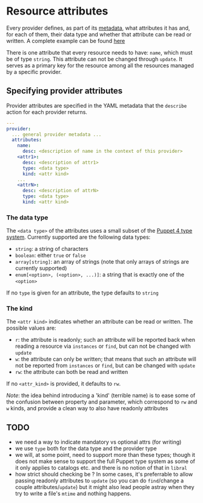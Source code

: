 # Resource attributes

Every provider defines, as part of its [metadata](metadata.md), what
attributes it has and, for each of them, their data type and whether that
attribute can be read or written. A complete example can be found
[here](../examples/providers/metadata.yaml)

There is one attribute that every resource needs to have: `name`, which
must be of type `string`. This attribute can not be changed through
`update`. It serves as a primary key for the resource among all the
resources managed by a specific provider.

## Specifying provider attributes

Provider attributes are specified in the YAML metadata that the `describe`
action for each provider returns.

```yaml
---
provider:
  ... general provider metadata ...
  attributes:
    name:
      desc: <description of name in the context of this provider>
    <attr1>:
      desc: <description of attr1>
      type: <data type>
      kind: <attr kind>
    ...
    <attrN>:
      desc: <description of attrN>
      type: <data type>
      kind: <attr kind>
```

### The data type
The `<data type>` of the attributes uses a small subset of the [Puppet 4
type system](https://docs.puppet.com/puppet/latest/lang_data_type.html). Currently
supported are the following data types:

* `string`: a string of characters
* `boolean`: either `true` or `false`
* `array[string]`: an array of strings (note that only arrays of strings
  are currently supported)
* `enum[<option>, (<option>, ...)]`: a string that is exactly one of the
  `<option>`

If no `type` is given for an attribute, the type defaults to `string`

### The kind

The `<attr kind>` indicates whether an attribute can be read or
written. The possible values are:

* `r`: the attribute is readonly; such an attribute will be reported back
  when reading a resource via `instances` or `find`, but can not be changed
  with `update`
* `w`: the attribute can only be written; that means that such an attribute
  will not be reported from `instances` or `find`, but can be changed with
  `update`
* `rw`: the attribute can both be read and written

If no `<attr_kind>` is provided, it defaults to `rw`.

*Note*: the idea behind introducing a 'kind' (terrible name) is to ease
some of the confusion between property and parameter, which correspond to
`rw` and `w` kinds, and provide a clean way to also have readonly
attributes

## TODO

* we need a way to indicate mandatory vs optional attrs (for writing)
* we use `type` both for the data type and the provider type
* we will, at some point, need to support more than these types; though it
  does not make sense to support the full Puppet type system as some of it
  only applies to catalogs etc. and there is no notion of that in `libral`
* how strict should checking be ? In some cases, it's preferrable to allow
  passing readonly attributes to `update` (so you can do `find`/change a
  couple attributes/`update`) but it might also lead people astray when
  they try to write a file's `mtime` and nothing happens.
